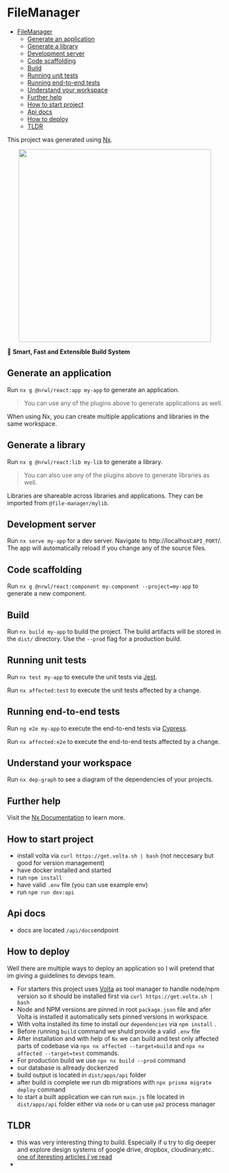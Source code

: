 # FileManager

-   [FileManager](#filemanager)
    -   [Generate an application](#generate-an-application)
    -   [Generate a library](#generate-a-library)
    -   [Development server](#development-server)
    -   [Code scaffolding](#code-scaffolding)
    -   [Build](#build)
    -   [Running unit tests](#running-unit-tests)
    -   [Running end-to-end tests](#running-end-to-end-tests)
    -   [Understand your workspace](#understand-your-workspace)
    -   [Further help](#further-help)
    -   [How to start project](#how-to-start-project)
    -   [Api docs](#api-docs)
    -   [How to deploy](#how-to-deploy)   
    -   [TLDR](#tldr)



This project was generated using [Nx](https://nx.dev).

<p style="text-align: center;"><img src="https://raw.githubusercontent.com/nrwl/nx/master/images/nx-logo.png" width="450"></p>

🔎 **Smart, Fast and Extensible Build System**

## Generate an application

Run `nx g @nrwl/react:app my-app` to generate an application.

> You can use any of the plugins above to generate applications as well.

When using Nx, you can create multiple applications and libraries in the same workspace.

## Generate a library

Run `nx g @nrwl/react:lib my-lib` to generate a library.

> You can also use any of the plugins above to generate libraries as well.

Libraries are shareable across libraries and applications. They can be imported from `@file-manager/mylib`.

## Development server

Run `nx serve my-app` for a dev server. Navigate to http://localhost:`API_PORT`/. The app will automatically reload if you change any of the source files.

## Code scaffolding

Run `nx g @nrwl/react:component my-component --project=my-app` to generate a new component.

## Build

Run `nx build my-app` to build the project. The build artifacts will be stored in the `dist/` directory. Use the `--prod` flag for a production build.

## Running unit tests

Run `nx test my-app` to execute the unit tests via [Jest](https://jestjs.io).

Run `nx affected:test` to execute the unit tests affected by a change.

## Running end-to-end tests

Run `ng e2e my-app` to execute the end-to-end tests via [Cypress](https://www.cypress.io).

Run `nx affected:e2e` to execute the end-to-end tests affected by a change.

## Understand your workspace

Run `nx dep-graph` to see a diagram of the dependencies of your projects.

## Further help

Visit the [Nx Documentation](https://nx.dev) to learn more.

## How to start project
-   install volta  via `curl https://get.volta.sh | bash` (not neccesary but good for version management)
-   have docker installed and started
-   run `npm install`
-   have valid `.env` file (you can use example env)
-   run `npm run dev:api`

## Api docs
-   docs are located `/api/docs`endpoint

## How to deploy

Well there are multiple ways to deploy an application so I will pretend that im giving a guidelines to devops team.

-   For starters this project uses [Volta](https://volta.sh/) as tool manager to handle node/npm version so it should be installed first
    via `curl https://get.volta.sh | bash`
-   Node and NPM versions are pinned in root `package.json` file and afer Volta is installed it automatically sets pinned versions in workspace.
-   With volta installed its time to install our `dependencies` via `npm install` .
-   Before running `build` command we shuld provide a valid `.env` file
-   After installation and with help of `Nx` we can build and test only affected parts of codebase via `npx nx affected --target=build` and `npx nx affected --target=test` commands.
-   For production build we use `npx nx build --prod` command
-   our database is allready dockerized
-   build output is located in `dist/apps/api` folder
-   after build is complete we run db migrations with `npx prisma migrate deploy` command
-   to start a built application we can run `main.js` file located in `dist/apps/api` folder either via `node` or u can use `pm2` process manager

## TLDR

-   this was very interesting thing to build. Especially if u try to dig deeper and explore design systems of google drive, dropbox, cloudinary,etc.. [one of iteresting articles I`ve read](https://chainerweb.com/design-dropbox/)
-
